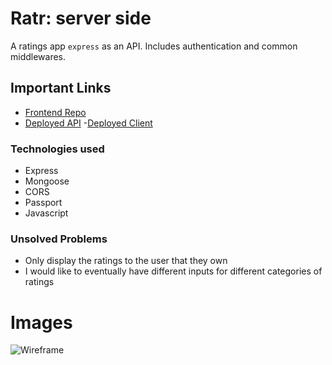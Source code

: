 
# Ratr: server side

A ratings app `express` as an API. Includes
authentication and common middlewares.

## Important Links
- [Frontend Repo](https://github.com/Greggoldman11/ratings-app-frontend)
- [Deployed API](https://ratr-app.herokuapp.com/)
-[Deployed Client](https://greggoldman11.github.io/ratings-app-frontend/)


### Technologies used
- Express
- Mongoose
- CORS
- Passport
- Javascript

### Unsolved Problems
- Only display the ratings to the user that they own
- I would like to eventually have different inputs for different categories of ratings

# Images
![Wireframe](https://media.git.generalassemb.ly/user/35839/files/068ff500-c779-11eb-9273-8cc6ceab4e30)
